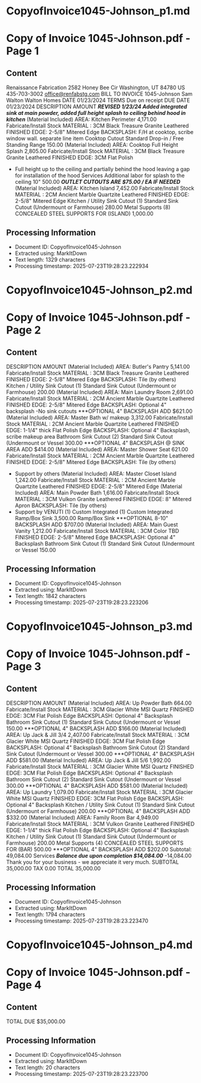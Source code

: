 # CopyofInvoice1045-Johnson_p1.md

<!--
chunk_id: CopyofInvoice1045-Johnson_p1
source: Copy of Invoice 1045-Johnson.pdf
page: 1
category: other
hash: 27c69ac41689c903a4c282a194dd101e20cedbae3703d546d0e8e10aae12eff0
-->

# Copy of Invoice 1045-Johnson.pdf - Page 1

## Content
Renaissance Fabrication
2582 Honey Bee Cir
Washington, UT 84780 US
435-703-3002
office@renfabstg.com
BILL TO INVOICE 1045-Johnson
Sam Walton
Walton Homes
DATE 01/23/2024 TERMS Due on receipt
DUE DATE 01/23/2024
DESCRIPTION AMOUNT
***REVISED 1/23/24 Added integrated sink at main
powder, added full height splash to ceiling behind hood in
kitchen***
(Material Included) AREA: Kitchen Perimeter 4,171.00
Fabricate/Install Stock MATERIAL : 3CM Black Treasure Granite Leathered
FINISHED EDGE: 2-5/8" Mitered Edge
BACKSPLASH: F/H at cooktop, scribe window wall.
separate line item
Cooktop Cutout Standard Drop-in / Free Standing Range 150.00
(Material Included) AREA: Cooktop Full Height Splash 2,805.00
Fabricate/Install Stock MATERIAL : 3CM Black Treasure Granite Leathered
FINISHED EDGE: 3CM Flat Polish
- Full height up to the ceiling and partially behind the hood
leaving a gap for installation of the hood
Services Additional labor for splash to the ceiling 10" 500.00
***OUTLET CUTOUTS ARE $75.00 / EA IF NEEDED***
(Material Included) AREA: Kitchen Island 7,452.00
Fabricate/Install Stock MATERIAL : 2CM Ancient Marble Quartzite Leathered
FINISHED EDGE: 2-5/8" Mitered Edge
Kitchen / Utility Sink Cutout (1) Standard Sink Cutout (Undermount or Farmhouse) 280.00
Metal Supports (8) CONCEALED STEEL SUPPORTS FOR (ISLAND) 1,000.00

## Processing Information
- Document ID: CopyofInvoice1045-Johnson
- Extracted using: MarkItDown
- Text length: 1329 characters
- Processing timestamp: 2025-07-23T19:28:23.222934


# CopyofInvoice1045-Johnson_p2.md

<!--
chunk_id: CopyofInvoice1045-Johnson_p2
source: Copy of Invoice 1045-Johnson.pdf
page: 2
category: other
hash: 27c69ac41689c903a4c282a194dd101e20cedbae3703d546d0e8e10aae12eff0
-->

# Copy of Invoice 1045-Johnson.pdf - Page 2

## Content
DESCRIPTION AMOUNT
(Material Included) AREA: Butler's Pantry 5,141.00
Fabricate/Install Stock MATERIAL : 3CM Black Treasure Granite Leathered
FINISHED EDGE: 2-5/8" Mitered Edge
BACKSPLASH: Tile (by others)
Kitchen / Utility Sink Cutout (1) Standard Sink Cutout (Undermount or Farmhouse) 200.00
(Material Included) AREA: Main Laundry Room 2,691.00
Fabricate/Install Stock MATERIAL : 2CM Ancient Marble Quartzite Leathered
FINISHED EDGE: 2-5/8" Mitered Edge
BACKSPLASH: Optional 4" backsplash
-No sink cutouts
***OPTIONAL 4" BACKSPLASH ADD $621.00
(Material Included) AREA: Master Bath w/ makeup 3,312.00
Fabricate/Install Stock MATERIAL : 2CM Ancient Marble Quartzite Leathered
FINISHED EDGE: 1-1/4" thick Flat Polish Edge
BACKSPLASH: Optional 4" Backsplash, scribe makeup
area
Bathroom Sink Cutout (2) Standard Sink Cutout (Undermount or Vessel 300.00
***OPTIONAL 4" BACKSPLASH @ SINK AREA ADD
$414.00
(Material Included) AREA: Master Shower Seat 621.00
Fabricate/Install Stock MATERIAL : 2CM Ancient Marble Quartzite Leathered
FINISHED EDGE: 2-5/8" Mitered Edge
BACKSPLASH: Tile (by others)
- Support by others
(Material Included) AREA: Master Closet Island 1,242.00
Fabricate/Install Stock MATERIAL : 2CM Ancient Marble Quartzite Leathered
FINISHED EDGE: 2-5/8" Mitered Edge
(Material Included) AREA: Main Powder Bath 1,616.00
Fabricate/Install Stock MATERIAL : 3CM Vulkon Granite Leathered
FINISHED EDGE: 8" Mitered Apron
BACKSPLASH: Tile (by others)
- Support by VENUTI
(1) Custom Integrated (1) Custom Integrated Ramp/Box Sink 3,500.00
Ramp/Box Sink
***OPTIONAL 8-10" BACKSPLASH ADD $707.00
(Material Included) AREA: Main Guest Vanity 1,212.00
Fabricate/Install Stock MATERIAL : 3CM Color TBD
FINISHED EDGE: 2-5/8" Mitered Edge
BACKSPLASH: Optional 4" Backsplash
Bathroom Sink Cutout (1) Standard Sink Cutout (Undermount or Vessel 150.00

## Processing Information
- Document ID: CopyofInvoice1045-Johnson
- Extracted using: MarkItDown
- Text length: 1842 characters
- Processing timestamp: 2025-07-23T19:28:23.223206


# CopyofInvoice1045-Johnson_p3.md

<!--
chunk_id: CopyofInvoice1045-Johnson_p3
source: Copy of Invoice 1045-Johnson.pdf
page: 3
category: other
hash: 27c69ac41689c903a4c282a194dd101e20cedbae3703d546d0e8e10aae12eff0
-->

# Copy of Invoice 1045-Johnson.pdf - Page 3

## Content
DESCRIPTION AMOUNT
(Material Included) AREA: Up Powder Bath 664.00
Fabricate/Install Stock MATERIAL : 3CM Glacier White MSI Quartz
FINISHED EDGE: 3CM Flat Polish Edge
BACKSPLASH: Optional 4" Backsplash
Bathroom Sink Cutout (1) Standard Sink Cutout (Undermount or Vessel 150.00
***OPTIONAL 4" BACKSPLASH ADD $166.00
(Material Included) AREA: Up Jack & Jill 3/4 2,407.00
Fabricate/Install Stock MATERIAL : 3CM Glacier White MSI Quartz
FINISHED EDGE: 3CM Flat Polish Edge
BACKSPLASH: Optional 4" Backsplash
Bathroom Sink Cutout (2) Standard Sink Cutout (Undermount or Vessel 300.00
***OPTIONAL 4" BACKSPLASH ADD $581.00
(Material Included) AREA: Up Jack & Jill 5/6 1,992.00
Fabricate/Install Stock MATERIAL : 3CM Glacier White MSI Quartz
FINISHED EDGE: 3CM Flat Polish Edge
BACKSPLASH: Optional 4" Backsplash
Bathroom Sink Cutout (2) Standard Sink Cutout (Undermount or Vessel 300.00
***OPTIONAL 4" BACKSPLASH ADD $581.00
(Material Included) AREA: Up Laundry 1,079.00
Fabricate/Install Stock MATERIAL : 3CM Glacier White MSI Quartz
FINISHED EDGE: 3CM Flat Polish Edge
BACKSPLASH: Optional 4" Backsplash
Kitchen / Utility Sink Cutout (1) Standard Sink Cutout (Undermount or Farmhouse) 200.00
***OPTIONAL 4" BACKSPLASH ADD $332.00
(Material Included) AREA: Family Room Bar 4,949.00
Fabricate/Install Stock MATERIAL : 3CM Vulkon Granite Leathered
FINISHED EDGE: 1-1/4" thick Flat Polish Edge
BACKSPLASH: Optional 4" Backsplash
Kitchen / Utility Sink Cutout (1) Standard Sink Cutout (Undermount or Farmhouse) 200.00
Metal Supports (4) CONCEALED STEEL SUPPORTS FOR (BAR) 500.00
***OPTIONAL 4" BACKSPLASH ADD $202.00
Subtotal: 49,084.00
Services ***Balance due upon completion $14,084.00*** -14,084.00
Thank you for your business - we appreciate it very much. SUBTOTAL 35,000.00
TAX 0.00
TOTAL 35,000.00

## Processing Information
- Document ID: CopyofInvoice1045-Johnson
- Extracted using: MarkItDown
- Text length: 1794 characters
- Processing timestamp: 2025-07-23T19:28:23.223470


# CopyofInvoice1045-Johnson_p4.md

<!--
chunk_id: CopyofInvoice1045-Johnson_p4
source: Copy of Invoice 1045-Johnson.pdf
page: 4
category: other
hash: 27c69ac41689c903a4c282a194dd101e20cedbae3703d546d0e8e10aae12eff0
-->

# Copy of Invoice 1045-Johnson.pdf - Page 4

## Content
TOTAL DUE $35,000.00

## Processing Information
- Document ID: CopyofInvoice1045-Johnson
- Extracted using: MarkItDown
- Text length: 20 characters
- Processing timestamp: 2025-07-23T19:28:23.223700